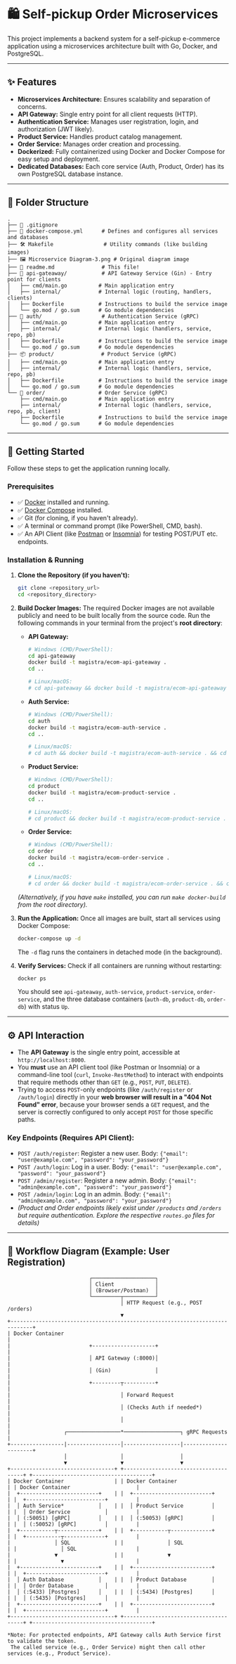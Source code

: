 # 🛍️ Self-pickup Order Microservices

This project implements a backend system for a self-pickup e-commerce application using a microservices architecture built with Go, Docker, and PostgreSQL.

---

## ✨ Features

*   **Microservices Architecture:** Ensures scalability and separation of concerns.
*   **API Gateway:** Single entry point for all client requests (HTTP).
*   **Authentication Service:** Manages user registration, login, and authorization (JWT likely).
*   **Product Service:** Handles product catalog management.
*   **Order Service:** Manages order creation and processing.
*   **Dockerized:** Fully containerized using Docker and Docker Compose for easy setup and deployment.
*   **Dedicated Databases:** Each core service (Auth, Product, Order) has its own PostgreSQL database instance.

---

## 📂 Folder Structure

```
.
├── 📄 .gitignore
├── 🐳 docker-compose.yml      # Defines and configures all services and databases
├── 🛠️ Makefile                # Utility commands (like building images)
├── 🖼️ Microservice Diagram-3.png # Original diagram image
├── 📝 readme.md               # This file!
├── 🚪 api-gateaway/           # API Gateway Service (Gin) - Entry point for clients
│   ├── cmd/main.go          # Main application entry
│   ├── internal/            # Internal logic (routing, handlers, clients)
│   ├── Dockerfile           # Instructions to build the service image
│   └── go.mod / go.sum      # Go module dependencies
├── 🔑 auth/                   # Authentication Service (gRPC)
│   ├── cmd/main.go          # Main application entry
│   ├── internal/            # Internal logic (handlers, service, repo, pb)
│   ├── Dockerfile           # Instructions to build the service image
│   └── go.mod / go.sum      # Go module dependencies
├── 📦 product/               # Product Service (gRPC)
│   ├── cmd/main.go          # Main application entry
│   ├── internal/            # Internal logic (handlers, service, repo, pb)
│   ├── Dockerfile           # Instructions to build the service image
│   └── go.mod / go.sum      # Go module dependencies
└── 🛒 order/                 # Order Service (gRPC)
    ├── cmd/main.go          # Main application entry
    ├── internal/            # Internal logic (handlers, service, repo, pb, client)
    ├── Dockerfile           # Instructions to build the service image
    └── go.mod / go.sum      # Go module dependencies
```

---

## 🚀 Getting Started

Follow these steps to get the application running locally.

### Prerequisites

*   ✅ [Docker](https://docs.docker.com/get-docker/) installed and running.
*   ✅ [Docker Compose](https://docs.docker.com/compose/install/) installed.
*   ✅ Git (for cloning, if you haven't already).
*   ✅ A terminal or command prompt (like PowerShell, CMD, bash).
*   ✅ An API Client (like [Postman](https://www.postman.com/) or [Insomnia](https://insomnia.rest/)) for testing POST/PUT etc. endpoints.

### Installation & Running

1.  **Clone the Repository (if you haven't):**
    ```bash
    git clone <repository_url>
    cd <repository_directory>
    ```

2.  **Build Docker Images:**
    The required Docker images are not available publicly and need to be built locally from the source code. Run the following commands in your terminal from the project's **root directory**:

    *   **API Gateway:**
        ```bash
        # Windows (CMD/PowerShell):
        cd api-gateaway
        docker build -t magistra/ecom-api-gateaway .
        cd ..

        # Linux/macOS:
        # cd api-gateaway && docker build -t magistra/ecom-api-gateaway . && cd .. 
        ```
    *   **Auth Service:**
        ```bash
        # Windows (CMD/PowerShell):
        cd auth
        docker build -t magistra/ecom-auth-service .
        cd ..

        # Linux/macOS:
        # cd auth && docker build -t magistra/ecom-auth-service . && cd ..
        ```
    *   **Product Service:**
        ```bash
        # Windows (CMD/PowerShell):
        cd product
        docker build -t magistra/ecom-product-service .
        cd ..

        # Linux/macOS:
        # cd product && docker build -t magistra/ecom-product-service . && cd ..
        ```
    *   **Order Service:**
        ```bash
        # Windows (CMD/PowerShell):
        cd order
        docker build -t magistra/ecom-order-service .
        cd ..

        # Linux/macOS:
        # cd order && docker build -t magistra/ecom-order-service . && cd ..
        ```
    *(Alternatively, if you have `make` installed, you can run `make docker-build` from the root directory).*

3.  **Run the Application:**
    Once all images are built, start all services using Docker Compose:
    ```bash
    docker-compose up -d
    ```
    The `-d` flag runs the containers in detached mode (in the background).

4.  **Verify Services:**
    Check if all containers are running without restarting:
    ```bash
    docker ps
    ```
    You should see `api-gateaway`, `auth-service`, `product-service`, `order-service`, and the three database containers (`auth-db`, `product-db`, `order-db`) with status `Up`.

---

## ⚙️ API Interaction

*   The **API Gateway** is the single entry point, accessible at `http://localhost:8000`.
*   You **must** use an API client tool (like Postman or Insomnia) or a command-line tool (`curl`, `Invoke-RestMethod`) to interact with endpoints that require methods other than `GET` (e.g., `POST`, `PUT`, `DELETE`).
*   Trying to access `POST`-only endpoints (like `/auth/register` or `/auth/login`) directly in your **web browser will result in a "404 Not Found" error**, because your browser sends a `GET` request, and the server is correctly configured to only accept `POST` for those specific paths.

### Key Endpoints (Requires API Client):

*   `POST /auth/register`: Register a new user. Body: `{"email": "user@example.com", "password": "your_password"}`
*   `POST /auth/login`: Log in a user. Body: `{"email": "user@example.com", "password": "your_password"}`
*   `POST /admin/register`: Register a new admin. Body: `{"email": "admin@example.com", "password": "your_password"}`
*   `POST /admin/login`: Log in an admin. Body: `{"email": "admin@example.com", "password": "your_password"}`
*   *(Product and Order endpoints likely exist under `/products` and `/orders` but require authentication. Explore the respective `routes.go` files for details)*

---

## 🌊 Workflow Diagram (Example: User Registration)

```
                          ┌────────────────────┐
                          │ Client             │
                          │ (Browser/Postman)  │
                          └─────────┬──────────┘
                                    │ HTTP Request (e.g., POST /orders)
                                    ▼
+-----------------------------------------------------------------------------+
| Docker Container                                                            |
|                         +--------------------+                              |
|                         │ API Gateway (:8000)│                              |
|                         │ (Gin)              │                              |
|                         +---------┬----------+                              |
|                                   │ Forward Request                         |
|                                   │ (Checks Auth if needed*)                |
|                                   │                                         |
|                 ┌─────────────────*──────────────────┐ gRPC Requests        |
+-----------------|-----------------│------------------|----------------------+
                  │                 │                  │
                  ▼                 ▼                  ▼
+---------------------------------+ +--------------------------------------+ +--------------------------------------+
| Docker Container                | | Docker Container                     | | Docker Container                     |
|  +-------------------------+    | |  +-------------------------+         | |  +-------------------------+         |
|  │ Auth Service*           │    | |  │ Product Service         │         | |  │ Order Service           │         |
|  │ (:50051) [gRPC]         │    | |  │ (:50053) [gRPC]         │         | |  │ (:50052) [gRPC]         │         |
|  +-----------┬-------------+    | |  +-----------┬-------------+         | |  +-----------┬-------------+         |
|              │ SQL              | |              │ SQL                   | |              │ SQL                   |
|              ▼                  | |              ▼                       | |              ▼                       |
|  +-------------------------+    | |  +-------------------------+         | |  +-------------------------+         |
|  │ Auth Database           │    | |  │ Product Database        │         | |  │ Order Database          │         |
|  │ (:5433) [Postgres]      │    | |  │ (:5434) [Postgres]      │         | |  │ (:5435) [Postgres]      │         |
|  +-------------------------+    | |  +-------------------------+         | |  +-------------------------+         |
+---------------------------------+ +--------------------------------------+ +--------------------------------------+

*Note: For protected endpoints, API Gateway calls Auth Service first to validate the token.
 The called service (e.g., Order Service) might then call other services (e.g., Product Service).